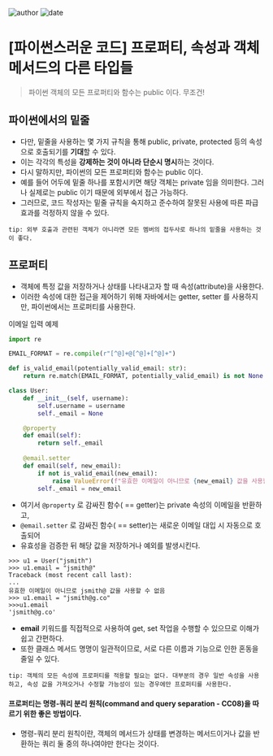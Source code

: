 
![author](https://img.shields.io/badge/author-daesungRa-lightgray.svg?style=flat-square)
![date](https://img.shields.io/badge/date-190630-lightgray.svg?style=flat-square)

# [파이썬스러운 코드] 프로퍼티, 속성과 객체 메서드의 다른 타입들

> 파이썬 객체의 모든 프로퍼티와 함수는 public 이다. 무조건!

## 파이썬에서의 밑줄

- 다만, 밑줄을 사용하는 몇 가지 규칙을 통해 public, private, protected 등의 속성으로 호출되기를 **기대**할 수 있다.
- 이는 각각의 특성을 **강제하는 것이 아니라 단순시 명시**하는 것이다.
- 다시 말하지만, 파이썬의 모든 프로퍼티와 함수는 public 이다.
- 예를 들어 어두에 밑줄 하나를 포함시키면 해당 객체는 private 임을 의미한다. 그러나 실제로는 public 이기 때문에 외부에서 접근 가능하다.
- 그러므로, 코드 작성자는 밑줄 규칙을 숙지하고 준수하여 잘못된 사용에 따른 파급 효과를 걱정하지 않을 수 있다.
```text
tip: 외부 호출과 관련된 객체가 아니라면 모든 멤버의 접두사로 하나의 밑줄을 사용하는 것이 좋다.
```

## 프로퍼티

- 객체에 특정 값을 저장하거나 상태를 나타내고자 할 때 속성(attribute)을 사용한다.
- 이러한 속성에 대한 접근을 제어하기 위해 자바에서는 getter, setter 를 사용하지만, 파이썬에서는 프로퍼티를 사용한다.

이메일 입력 예제
```python
import re

EMAIL_FORMAT = re.compile(r"[^@]+@[^@]+[^@]+")

def is_valid_email(potentially_valid_email: str):
    return re.match(EMAIL_FORMAT, potentially_valid_email) is not None

class User:
    def __init__(self, username):
        self.username = username
        self._email = None

    @property
    def email(self):
        return self._email
    
    @email.setter
    def email(self, new_email):
        if not is_valid_email(new_email):
            raise ValueError(f"유효한 이메일이 아니므로 {new_email} 값을 사용할 수 없음")
        self._email = new_email
```

- 여기서 ```@property``` 로 감싸진 함수( == getter)는 private 속성의 이메일을 반환하고,
- ```@email.setter``` 로 감싸진 함수( == setter)는 새로운 이메일 대입 시 자동으로 호출되어
- 유효성을 검증한 뒤 해당 값을 저장하거나 예외를 발생시킨다.

```text
>>> u1 = User("jsmith")
>>> u1.email = "jsmith@"
Traceback (most recent call last):
...
유효한 이메일이 아니므로 jsmith@ 값을 사용할 수 없음
>>> u1.email = "jsmith@g.co"
>>>u1.email
'jsmith@g.co'
```

- **email** 키워드를 직접적으로 사용하여 get, set 작업을 수행할 수 있으므로 이해가 쉽고 간편하다.
- 또한 클래스 메서드 명명이 일관적이므로, 서로 다른 이름과 기능으로 인한 혼동을 줄일 수 있다.

```text
tip: 객체의 모든 속성에 프로퍼티를 적용할 필요는 없다. 대부분의 경우 일반 속성을 사용하고, 속성 값을 가져오거나 수정할 가능성이 있는 경우에만 프로퍼티를 사용한다.
```

#### 프로퍼티는 명령-쿼리 분리 원칙(command and query separation - CC08)을 따르기 위한 좋은 방법이다.

- 명령-쿼리 분리 원칙이란, 객체의 메서드가 상태를 변경하는 메서드이거나 값을 반환하는 쿼리 둘 중의 하나여야만 한다는 것이다.



